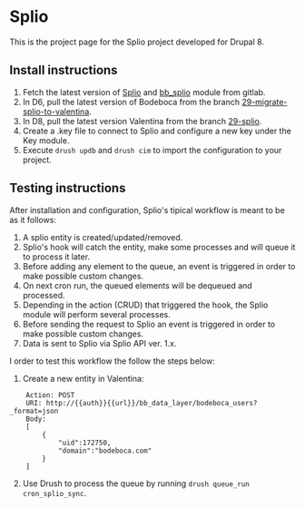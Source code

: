# Splio

This is the project page for the Splio project developed for Drupal 8.

## Install instructions

1. Fetch the latest version of [Splio](https://gitlab.bodeboca.com/itguys/splio) and [bb_splio](https://gitlab.bodeboca.com/itguys/bb_splio) module from gitlab.
2. In D6, pull the latest version of Bodeboca from the branch [29-migrate-splio-to-valentina](https://gitlab.bodeboca.com/bodeboca/bodeboca/tree/29-migrate-splio-to-valentina).
3. In D8, pull the latest version Valentina from the branch [29-splio](https://gitlab.bodeboca.com/bodeboca/valentina/tree/29-splio).
4. Create a .key file to connect to Splio and configure a new key under the Key module.
5. Execute `drush updb` and `drush cim` to import the configuration to your project.

## Testing instructions

After installation and configuration, Splio's tipical workflow is meant to be as it follows:

1. A splio entity is created/updated/removed.
2. Splio's hook will catch the entity, make some processes and will queue it to process it later.
3. Before adding any element to the queue, an event is triggered in order to make possible custom changes.
3. On next cron run, the queued elements will be dequeued and processed.
4. Depending in the action (CRUD) that triggered the hook, the Splio module will perform several processes.
5. Before sending the request to Splio an event is triggered in order to make possible custom changes.
6. Data is sent to Splio via Splio API ver. 1.x.

I order to test this workflow the follow the steps below:

1. Create a new entity in Valentina:
```
    Action: POST
    URI: http://{{auth}}{{url}}/bb_data_layer/bodeboca_users?_format=json
    Body:
    [  
        {  
            "uid":172750,
            "domain":"bodeboca.com"
        }
    ]
```
2. Use Drush to process the queue by running `drush queue_run cron_splio_sync`.